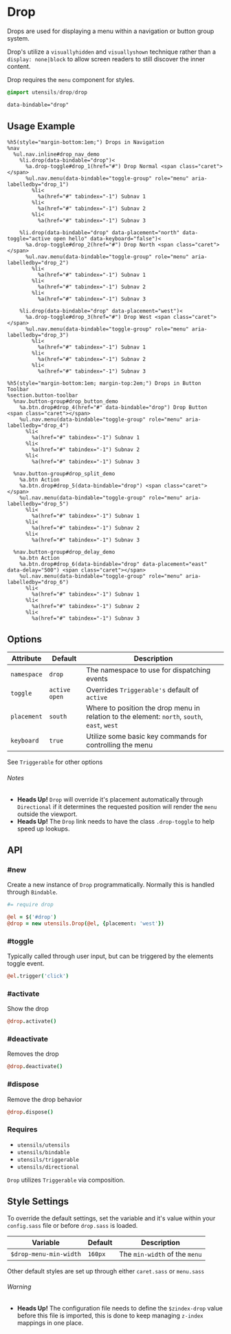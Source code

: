 
# Drop
Drops are used for displaying a menu within a navigation or button group
system.

Drop's utilize a `visuallyhidden` and `visuallyshown` technique rather
than a `display: none|block` to allow screen readers to still discover
the inner content.

Drop requires the `menu` component for styles.

```sass
@import utensils/drop/drop
```

```html
data-bindable="drop"
```

## Usage Example

<!--~ markup/drop.html.haml -->
```haml
%h5(style="margin-bottom:1em;") Drops in Navigation
%nav
  %ul.nav.inline#drop_nav_demo
    %li.drop(data-bindable="drop")<
      %a.drop-toggle#drop_1(href="#") Drop Normal <span class="caret"></span>
      %ul.nav.menu(data-bindable="toggle-group" role="menu" aria-labelledby="drop_1")
        %li<
          %a(href="#" tabindex="-1") Subnav 1
        %li<
          %a(href="#" tabindex="-1") Subnav 2
        %li<
          %a(href="#" tabindex="-1") Subnav 3

    %li.drop(data-bindable="drop" data-placement="north" data-toggle="active open hello" data-keyboard="false")<
      %a.drop-toggle#drop_2(href="#") Drop North <span class="caret"></span>
      %ul.nav.menu(data-bindable="toggle-group" role="menu" aria-labelledby="drop_2")
        %li<
          %a(href="#" tabindex="-1") Subnav 1
        %li<
          %a(href="#" tabindex="-1") Subnav 2
        %li<
          %a(href="#" tabindex="-1") Subnav 3

    %li.drop(data-bindable="drop" data-placement="west")<
      %a.drop-toggle#drop_3(href="#") Drop West <span class="caret"></span>
      %ul.nav.menu(data-bindable="toggle-group" role="menu" aria-labelledby="drop_3")
        %li<
          %a(href="#" tabindex="-1") Subnav 1
        %li<
          %a(href="#" tabindex="-1") Subnav 2
        %li<
          %a(href="#" tabindex="-1") Subnav 3

%h5(style="margin-bottom:1em; margin-top:2em;") Drops in Button Toolbar
%section.button-toolbar
  %nav.button-group#drop_button_demo
    %a.btn.drop#drop_4(href="#" data-bindable="drop") Drop Button <span class="caret"></span>
    %ul.nav.menu(data-bindable="toggle-group" role="menu" aria-labelledby="drop_4")
      %li<
        %a(href="#" tabindex="-1") Subnav 1
      %li<
        %a(href="#" tabindex="-1") Subnav 2
      %li<
        %a(href="#" tabindex="-1") Subnav 3

  %nav.button-group#drop_split_demo
    %a.btn Action
    %a.btn.drop#drop_5(data-bindable="drop") <span class="caret"></span>
    %ul.nav.menu(data-bindable="toggle-group" role="menu" aria-labelledby="drop_5")
      %li<
        %a(href="#" tabindex="-1") Subnav 1
      %li<
        %a(href="#" tabindex="-1") Subnav 2
      %li<
        %a(href="#" tabindex="-1") Subnav 3

  %nav.button-group#drop_delay_demo
    %a.btn Action
    %a.btn.drop#drop_6(data-bindable="drop" data-placement="east" data-delay="500") <span class="caret"></span>
    %ul.nav.menu(data-bindable="toggle-group" role="menu" aria-labelledby="drop_6")
      %li<
        %a(href="#" tabindex="-1") Subnav 1
      %li<
        %a(href="#" tabindex="-1") Subnav 2
      %li<
        %a(href="#" tabindex="-1") Subnav 3
```
<!-- end -->

## Options

Attribute   | Default         | Description
----------- | --------------- | -------------------------------------------
`namespace` | `drop`          | The namespace to use for dispatching events
`toggle`    | `active open`   | Overrides `Triggerable's` default of `active`
`placement` | `south`         | Where to position the drop menu in relation to the element: `north`, `south`, `east`, `west`
`keyboard`  | `true`          | Utilize some basic key commands for controlling the menu

See `Triggerable` for other options 

###### Notes  
- **Heads Up!** `Drop` will override it's placement automatically
  through `Directional` if it determines the requested position will
  render the `menu` outside the viewport.
- **Heads Up!** The `Drop` link needs to have the class `.drop-toggle`
  to help speed up lookups.

## API

### #new
Create a new instance of `Drop` programmatically. Normally this is
handled through `Bindable`. 

```coffee
#= require drop

@el = $('#drop')
@drop = new utensils.Drop(@el, {placement: 'west'})
```

### #toggle
Typically called through user input, but can be triggered by the
elements toggle event.

```coffee
@el.trigger('click')
```

### #activate
Show the drop

```coffee
@drop.activate()
```

### #deactivate
Removes the drop

```coffee
@drop.deactivate()
```

### #dispose
Remove the drop behavior

```coffee
@drop.dispose()
```

### Requires
- `utensils/utensils`
- `utensils/bindable`
- `utensils/triggerable`
- `utensils/directional`

`Drop` utilizes `Triggerable` via composition.

## Style Settings
To override the default settings, set the variable and it's value within
your `config.sass` file or before `drop.sass` is loaded.

Variable               | Default  | Description
---------------------- | -------- | -------------------------------------------
`$drop-menu-min-width` | `160px`  | The `min-width` of the `menu`

Other default styles are set up through either `caret.sass` or
`menu.sass`

###### Warning
- **Heads Up!** The configuration file needs to define the `$zindex-drop`
value before this file is imported, this is done to keep managing
`z-index` mappings in one place.

